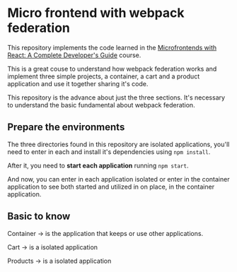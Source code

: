 # Micro frontend with webpack federation
This repository implements the code learned in the [Microfrontends with React: A Complete Developer's Guide](https://www.udemy.com/course/microfrontend-course/) course.

This is a great couse to understand how webpack federation works and implement three simple projects, a container, a cart and a product application and use it together sharing it's code.

This repository is the advance about just the three sections. It's necessary to understand the basic fundamental about webpack federation.

## Prepare the environments
The three directories found in this repository are isolated applications, you'll need to enter in each and install it's dependencies using `npm install`.

After it, you need to **start each application** running `npm start`. 

And now, you can enter in each application isolated or enter in the container application to see both started and utilized in on place, in the container application.

## Basic to know
Container -> is the application that keeps or use other applications.

Cart -> is a isolated application

Products -> is a isolated application